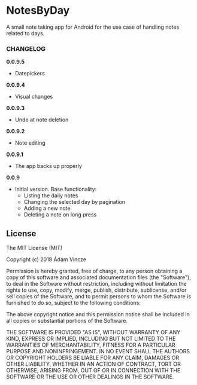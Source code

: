 # NotesByDay
A small note taking app for Android for the use case of handling notes related to days.

### CHANGELOG

**0.0.9.5**
* Datepickers

**0.0.9.4**
* Visual changes

**0.0.9.3**
* Undo at note deletion

**0.0.9.2**
* Note editing

**0.0.9.1**
* The app backs up properly

**0.0.9**
* Initial version. Base functionality:
  * Listing the daily notes
  * Changing the selected day by pagination
  * Adding a new note
  * Deleting a note on long press
  
## License
The MIT License (MIT)

Copyright (c) 2018 Ádám Vincze

Permission is hereby granted, free of charge, to any person obtaining a copy of this software and associated documentation files (the "Software"), to deal in the Software without restriction, including without limitation the rights to use, copy, modify, merge, publish, distribute, sublicense, and/or sell copies of the Software, and to permit persons to whom the Software is furnished to do so, subject to the following conditions:

The above copyright notice and this permission notice shall be included in all copies or substantial portions of the Software.

THE SOFTWARE IS PROVIDED "AS IS", WITHOUT WARRANTY OF ANY KIND, EXPRESS OR IMPLIED, INCLUDING BUT NOT LIMITED TO THE WARRANTIES OF MERCHANTABILITY, FITNESS FOR A PARTICULAR PURPOSE AND NONINFRINGEMENT. IN NO EVENT SHALL THE AUTHORS OR COPYRIGHT HOLDERS BE LIABLE FOR ANY CLAIM, DAMAGES OR OTHER LIABILITY, WHETHER IN AN ACTION OF CONTRACT, TORT OR OTHERWISE, ARISING FROM, OUT OF OR IN CONNECTION WITH THE SOFTWARE OR THE USE OR OTHER DEALINGS IN THE SOFTWARE.
